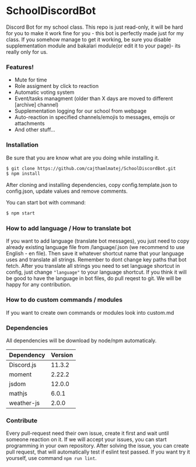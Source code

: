 # SchoolDiscordBot
Discord Bot for my school class.
This repo is just read-only, it will be hard for you to make it work fine for you - this bot is perfectly made just for my class. If you somehow manage to get it working, be sure you disable supplementation module and bakalari module(or edit it to your page)- its really only for us. 


### Features!

  - Mute for time
  - Role assigment by click to reaction
  - Automatic voting system
  - Event/tasks managment (older than X days are moved to different [archive] channel)
  - Supplementation logging for our school from webpage
  - Auto-reaction in specified channels/emojis to messages, emojis or attachments
  - And other stuff...


### Installation

Be sure that you are know what are you doing while installing it. 

```sh
$ git clone https://github.com/cajthamlmatej/SchoolDiscordBot.git
$ npm install
```

After cloning and installing dependencies, copy config.template.json to config.json, update values and remove comments.

You can start bot with command: 

```sh
$ npm start
```

### How to add language / How to translate bot

If you want to add language (translate bot messages), you just need to copy already existing language file from /language/<language>.json (we recommend to use English - en file). Then save it whatever shortcut name that your language uses and translate all strings. Remember to dont change key paths that bot fetch. After you translate all strings you need to set language shortcut in config, just change `"language"` to your language shortcut. If you think it will be good to have the language in bot files, do pull reqest to git. We will be happy for any contribution.

### How to do custom commands / modules

If you want to create own commands or modules look into custom.md

### Dependencies

All dependencies will be download by node/npm automaticaly.

| Dependency | Version |
| ------ | ------ |
| Discord.js | 11.3.2 |
| moment | 2.22.2 |
| jsdom | 12.0.0 |
| mathjs | 6.0.1 |
| weather-js | 2.0.0 |

### Contribute

Every pull-request need their own issue, create it first and wait until someone reaction on it. If we will accept your issues, you can start programming in your own repository. After solving the issue, you can create pull request, that will automatically test if eslint test passed. If you want try it yourself, use command `npm run lint`.